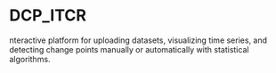 # DCP_ITCR
nteractive platform for uploading datasets, visualizing time series, and detecting change points manually or automatically with statistical algorithms.
